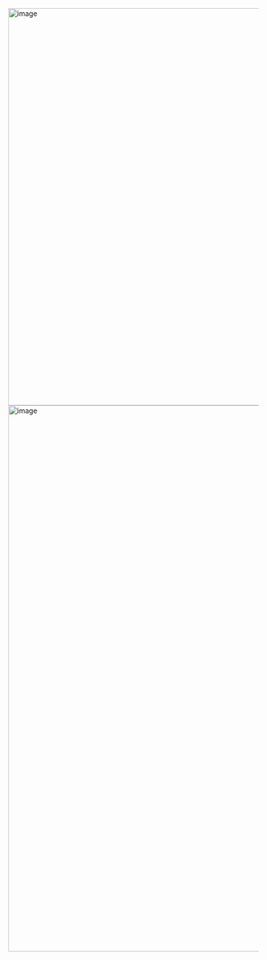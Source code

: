 <img width="797" alt="image" src="https://github.com/user-attachments/assets/7db1f84f-0c8b-4589-a9f7-e44b52afe502" />


<img width="1096" alt="image" src="https://github.com/user-attachments/assets/58a43245-bdf8-46b2-bdc2-d8f31b743082" />
